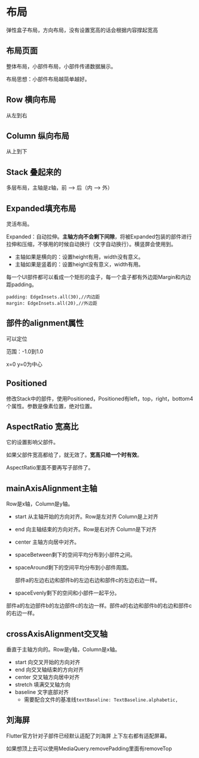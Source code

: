# 布局

弹性盒子布局，方向布局，没有设置宽高的话会根据内容撑起宽高

## 布局页面

整体布局，小部件布局，小部件传递数据展示。

布局思想：小部件布局越简单越好。

## Row 横向布局

从左到右

## Column 纵向布局

从上到下

## Stack 叠起来的

多层布局，主轴是z轴，前 --> 后（内 --> 外）

## Expanded填充布局

灵活布局。

Expanded：自动拉伸。**主轴方向不会剩下间隙**，将被Expanded包装的部件进行拉伸和压缩，不够用的时候自动换行（文字自动换行）。横竖屏会使用到。

- 主轴如果是横向的：设置height有用，width没有意义。
- 主轴如果是竖着的：设置height没有意义，width有用。

每一个UI部件都可以看成一个矩形的盒子，每一个盒子都有外边距Margin和内边距padding。

```
padding: EdgeInsets.all(30),//内边距
margin: EdgeInsets.all(20),//外边距
```

## 部件的alignment属性

可以定位 

范围：-1.0到1.0

x=0 y=0为中心

## Positioned

修改Stack中的部件，使用Positioned，Positioned有left，top，right，bottom4个属性。参数是像素位置，绝对位置。

## AspectRatio 宽高比

它的设置影响父部件。

如果父部件宽高都给了，就无效了。**宽高只给一个时有效**。

AspectRatio里面不要再写子部件了。

## mainAxisAlignment主轴

Row是x轴，Column是y轴。

- start 从主轴开始的方向对齐。Row是左对齐 Column是上对齐

- end 向主轴结束的方向对齐。Row是右对齐 Column是下对齐

- center 主轴方向居中对齐。

- spaceBetween剩下的空间平均分布到小部件之间。

- spaceAround剩下的空间平均分布到小部件周围。

  部件a的左边右边和部件b的左边右边和部件c的左边右边一样。

- spaceEvenly剩下的空间和小部件一起平分。

​		部件a的左边部件b的左边部件c的左边一样。部件a的右边和部件b的右边和部件c的右边一样。

## crossAxisAlignment交叉轴

垂直于主轴方向的。Row是y轴，Column是x轴。

- start 向交叉开始的方向对齐
- end 向交叉轴结束的方向对齐
- center 交叉轴方向居中对齐
- stretch 填满交叉轴方向
- baseline 文字底部对齐
  - 需要配合文件的基准线`textBaseline: TextBaseline.alphabetic,`

## 刘海屏

Flutter官方针对子部件已经默认适配了刘海屏 上下左右都有适配屏幕。

如果想顶上去可以使用MediaQuery.removePadding里面有removeTop
